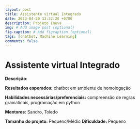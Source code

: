 ```yaml
---
layout: post
title: Assistente virtual Integrado 
date: 2023-04-20 13:32:20 +0700
description: Projeto Inova
img: # Add image post (optional)
fig-caption: # Add figcaption (optional)
tags: [chatbot, Machine Learning]
comments: false
---
```


# Assistente virtual Integrado

**Descrição:** 

**Resultados esperados:** chatbot em ambiente de homologação

**Habilidades necessárias/preferenciais:** compreensão de regras gramaticais, programação em python

**Mentores:** Sandro, Toledo

**Tamanho do projeto:** Pequeno/Médio
**Dificuldade:** Pequeno